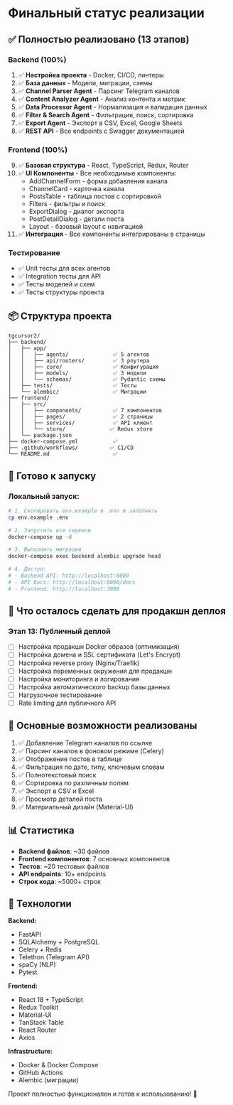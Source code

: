# Финальный статус реализации

## ✅ Полностью реализовано (13 этапов)

### Backend (100%)
1. ✅ **Настройка проекта** - Docker, CI/CD, линтеры
2. ✅ **База данных** - Модели, миграции, схемы
3. ✅ **Channel Parser Agent** - Парсинг Telegram каналов
4. ✅ **Content Analyzer Agent** - Анализ контента и метрик
5. ✅ **Data Processor Agent** - Нормализация и валидация данных
6. ✅ **Filter & Search Agent** - Фильтрация, поиск, сортировка
7. ✅ **Export Agent** - Экспорт в CSV, Excel, Google Sheets
8. ✅ **REST API** - Все endpoints с Swagger документацией

### Frontend (100%)
9. ✅ **Базовая структура** - React, TypeScript, Redux, Router
10. ✅ **UI Компоненты** - Все необходимые компоненты:
    - AddChannelForm - форма добавления канала
    - ChannelCard - карточка канала
    - PostsTable - таблица постов с сортировкой
    - Filters - фильтры и поиск
    - ExportDialog - диалог экспорта
    - PostDetailDialog - детали поста
    - Layout - базовый layout с навигацией
11. ✅ **Интеграция** - Все компоненты интегрированы в страницы

### Тестирование
- ✅ Unit тесты для всех агентов
- ✅ Integration тесты для API
- ✅ Тесты моделей и схем
- ✅ Тесты структуры проекта

## 📦 Структура проекта

```
tgcursor2/
├── backend/
│   ├── app/
│   │   ├── agents/              ✅ 5 агентов
│   │   ├── api/routers/         ✅ 3 роутера
│   │   ├── core/                ✅ Конфигурация
│   │   ├── models/              ✅ 3 модели
│   │   └── schemas/             ✅ Pydantic схемы
│   ├── tests/                   ✅ Тесты
│   └── alembic/                 ✅ Миграции
├── frontend/
│   ├── src/
│   │   ├── components/          ✅ 7 компонентов
│   │   ├── pages/               ✅ 2 страницы
│   │   ├── services/            ✅ API клиент
│   │   └── store/              ✅ Redux store
│   └── package.json
├── docker-compose.yml           ✅
├── .github/workflows/          ✅ CI/CD
└── README.md                    ✅
```

## 🚀 Готово к запуску

### Локальный запуск:
```bash
# 1. Скопировать env.example в .env и заполнить
cp env.example .env

# 2. Запустить все сервисы
docker-compose up -d

# 3. Выполнить миграции
docker-compose exec backend alembic upgrade head

# 4. Доступ:
# - Backend API: http://localhost:8000
# - API Docs: http://localhost:8000/docs
# - Frontend: http://localhost:3000
```

## 📝 Что осталось сделать для продакшн деплоя

### Этап 13: Публичный деплой
- [ ] Настройка продакшн Docker образов (оптимизация)
- [ ] Настройка домена и SSL сертификата (Let's Encrypt)
- [ ] Настройка reverse proxy (Nginx/Traefik)
- [ ] Настройка переменных окружения для продакшн
- [ ] Настройка мониторинга и логирования
- [ ] Настройка автоматического backup базы данных
- [ ] Нагрузочное тестирование
- [ ] Rate limiting для публичного API

## 🎯 Основные возможности реализованы

1. ✅ Добавление Telegram каналов по ссылке
2. ✅ Парсинг каналов в фоновом режиме (Celery)
3. ✅ Отображение постов в таблице
4. ✅ Фильтрация по дате, типу, ключевым словам
5. ✅ Полнотекстовый поиск
6. ✅ Сортировка по различным полям
7. ✅ Экспорт в CSV и Excel
8. ✅ Просмотр деталей поста
9. ✅ Материальный дизайн (Material-UI)

## 📊 Статистика

- **Backend файлов**: ~30 файлов
- **Frontend компонентов**: 7 основных компонентов
- **Тестов**: ~20 тестовых файлов
- **API endpoints**: 10+ endpoints
- **Строк кода**: ~5000+ строк

## 🔧 Технологии

**Backend:**
- FastAPI
- SQLAlchemy + PostgreSQL
- Celery + Redis
- Telethon (Telegram API)
- spaCy (NLP)
- Pytest

**Frontend:**
- React 18 + TypeScript
- Redux Toolkit
- Material-UI
- TanStack Table
- React Router
- Axios

**Infrastructure:**
- Docker & Docker Compose
- GitHub Actions
- Alembic (миграции)

Проект полностью функционален и готов к использованию! 🎉

